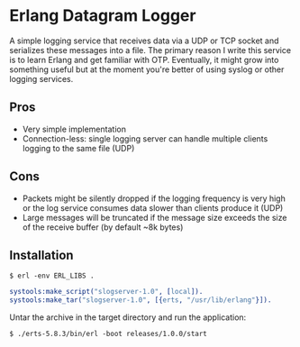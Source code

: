 Erlang Datagram Logger
======================

A simple logging service that receives data via a UDP or TCP socket and
serializes these messages into a file. The primary reason I write this service
is to learn Erlang and get familiar with OTP. Eventually, it might grow into
something useful but at the moment you're better of using syslog or other
logging services.

Pros
----

 * Very simple implementation
 * Connection-less: single logging server can handle multiple clients
   logging to the same file (UDP)

Cons
----

 * Packets might be silently dropped if the logging frequency is very high
   or the log service consumes data slower than clients produce it (UDP)
 * Large messages will be truncated if the message size exceeds the size of
   the receive buffer (by default ~8k bytes)

Installation
------------

`$ erl -env ERL_LIBS .`

```erlang
systools:make_script("slogserver-1.0", [local]).
systools:make_tar("slogserver-1.0", [{erts, "/usr/lib/erlang"}]).
```

Untar the archive in the target directory and run the application:

`$ ./erts-5.8.3/bin/erl -boot releases/1.0.0/start`
